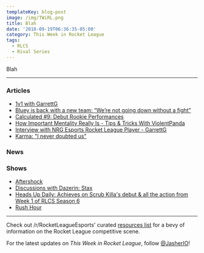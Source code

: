 ```yaml
---
templateKey: blog-post
image: /img/TWiRL.png
title: Blah
date: '2018-09-19T06:36:35-05:00'
category: This Week in Rocket League
tags:
  - RLCS
  - Rival Series
---
```

Blah

---

### Articles

* [1v1 with GarrettG](https://www.rocketleagueesports.com/news/1v1-with-garrettg/)
* [Bluey is back with a new team: “We’re not going down without a fight”](https://rocketeers.gg/interview-bluey-savage-psg-deevo-alpha-rlrs/)
* [Calculated #9: Debut Rookie Performances](https://www.rocketleagueesports.com/news/calculated--9--debut-rookie-performances/)
* [How Important Mentality Really Is - Tips & Tricks With ViolentPanda](http://team-dignitas.net/articles/news/rocket-league/12953/how-important-mentality-really-is-tips-tricks-with-violentpanda)
* [Interview with NRG Esports Rocket League Player - GarrettG](http://team-dignitas.net/articles/blogs/rocket-league/12947/interview-with-nrg-esports-rocket-league-player-garrettg)
* [Karma: "I never doubted us"](https://rocketeers.gg/interview-karma-splyce-rocket-league/)

### News

### Shows

* [Aftershock](https://www.youtube.com/watch?v=3S9zYlaMsQU)
* [Discussions with Dazerin: Stax](https://www.youtube.com/watch?v=vTS_yjDTef0)
* [Heads Up Daily: Achieves on Scrub Killa's debut & all the action from Week 1 of RLCS Season 6](https://www.youtube.com/watch?v=aI31sewfL2g)
* [Rush Hour](https://www.twitch.tv/videos/311967417)

---

Check out /r/RocketLeagueEsports' curated [resources list](https://www.reddit.com/r/RocketLeagueEsports/wiki/links) for a bevy of information on the Rocket League competitive scene.

For the latest updates on *This Week in Rocket League*, follow [@JasherIO](https://twitter.com/JasherIO)!
